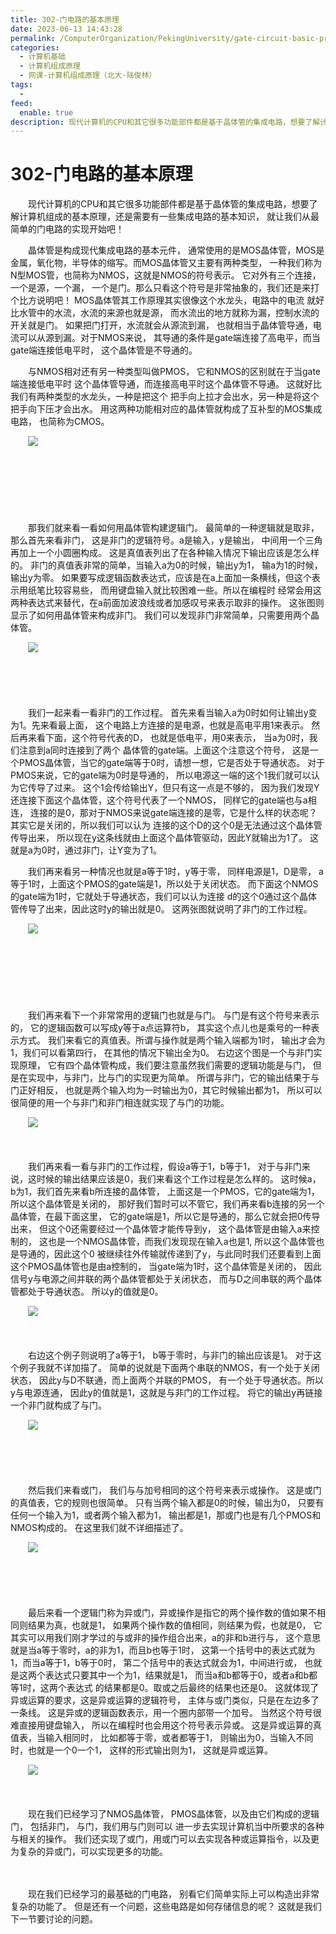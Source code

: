 ```yaml
---
title: 302-门电路的基本原理
date: 2023-06-13 14:43:28
permalink: /ComputerOrganization/PekingUniversity/gate-circuit-basic-principle
categories:
  - 计算机基础
  - 计算机组成原理
  - 网课-计算机组成原理（北大-陆俊林）
tags:
  - 
feed:
  enable: true
description: 现代计算机的CPU和其它很多功能部件都是基于晶体管的集成电路，想要了解计算机组成的基本原理，还是需要有一些集成电路的基本知识， 就让我们从最简单的门电路的实现开始吧！
---
```

# 302-门电路的基本原理

　　现代计算机的CPU和其它很多功能部件都是基于晶体管的集成电路，想要了解计算机组成的基本原理，还是需要有一些集成电路的基本知识， 就让我们从最简单的门电路的实现开始吧！
<!-- more -->
　　晶体管是构成现代集成电路的基本元件， 通常使用的是MOS晶体管，MOS是金属，氧化物，半导体的缩写。而MOS晶体管又主要有两种类型， 一种我们称为N型MOS管，也简称为NMOS，这就是NMOS的符号表示。 它对外有三个连接，一个是源，一个漏， 一个是门。那么只看这个符号是非常抽象的，我们还是来打个比方说明吧！ MOS晶体管其工作原理其实很像这个水龙头，电路中的电流 就好比水管中的水流，水流的来源也就是源， 而水流出的地方就称为漏，控制水流的开关就是门。 如果把门打开，水流就会从源流到漏， 也就相当于晶体管导通，电流可以从源到漏。对于NMOS来说， 其导通的条件是gate端连接了高电平，而当gate端连接低电平时， 这个晶体管是不导通的。

　　与NMOS相对还有另一种类型叫做PMOS， 它和NMOS的区别就在于当gate端连接低电平时 这个晶体管导通，而连接高电平时这个晶体管不导通。 这就好比我们有两种类型的水龙头，一种是把这个 把手向上拉才会出水，另一种是将这个把手向下压才会出水。 用这两种功能相对应的晶体管就构成了互补型的MOS集成电路， 也简称为CMOS。

　　![](https://image.peterjxl.com/blog/image-20220919073046-69fxqei.png)

　　‍

　　‍

　　‍

　　那我们就来看一看如何用晶体管构建逻辑门。 最简单的一种逻辑就是取非， 那么首先来看非门， 这是非门的逻辑符号。a是输入，y是输出， 中间用一个三角再加上一个小圆圈构成。 这是真值表列出了在各种输入情况下输出应该是怎么样的。 非门的真值表非常的简单，当输入a为0的时候，输出y为1， 输a为1的时候，输出y为零。 如果要写成逻辑函数表达式，应该是在a上面加一条横线，但这个表示用纸笔比较容易些， 而用键盘输入就比较困难一些。所以在编程时 经常会用这两种表达式来替代，在a前面加波浪线或者加感叹号来表示取非的操作。 这张图则显示了如何用晶体管来构成非门。 我们可以发现非门非常简单，只需要用两个晶体管。 

　　![](https://image.peterjxl.com/blog/image-20220919073209-8oj6z3m.png)

　　‍

　　‍

　　我们一起来看一看非门的工作过程。 首先来看当输入a为0时如何让输出y变为1。先来看最上面， 这个电路上方连接的是电源，也就是高电平用1来表示。 然后再来看下面，这个符号代表的D， 也就是低电平，用0来表示， 当a为0时，我们注意到a同时连接到了两个 晶体管的gate端。上面这个注意这个符号， 这是一个PMOS晶体管，当它的gate端等于0时，请想一想，它是否处于导通状态。 对于PMOS来说，它的gate端为0时是导通的， 所以电源这一端的这个1我们就可以认为它传导了过来。 这个1会传给输出Y，但只有这一点是不够的， 因为我们发现Y还连接下面这个晶体管，这个符号代表了一个NMOS， 同样它的gate端也与a相连， 连接的是0，那对于NMOS来说gate端连接的是零，它是什么样的状态呢？ 其实它是关闭的，所以我们可以认为 连接的这个D的这个0是无法通过这个晶体管传导出来， 所以现在y这条线就由上面这个晶体管驱动，因此Y就输出为1了。 这就是a为0时，通过非门，让Y变为了1。  

　　我们再来看另一种情况也就是a等于1时，y等于零， 同样电源是1，D是零， a等于1时，上面这个PMOS的gate端是1，所以处于关闭状态。 而下面这个NMOS的gate端为1时，它就处于导通状态，我们可以认为连接 d的这个0通过这个晶体管传导了出来，因此这时y的输出就是0。 这两张图就说明了非门的工作过程。 

　　![](https://image.peterjxl.com/blog/image-20220919073432-1xick4s.png)

　　‍

　　‍

　　‍

　　我们再来看下一个非常常用的逻辑门也就是与门。 与门是有这个符号来表示的， 它的逻辑函数可以写成y等于a点运算符b， 其实这个点儿也是乘号的一种表示方式。 我们来看它的真值表。所谓与操作就是两个输入端都为1时， 输出才会为1，我们可以看第四行， 在其他的情况下输出全为0。 右边这个图是一个与非门实现原理， 它有四个晶体管构成，我们要注意虽然我们需要的逻辑功能是与门， 但是在实现中，与非门，比与门的实现更为简单。 所谓与非门，它的输出结果于与门正好相反， 也就是两个输入均为一时输出为0，其它时候输出都为1， 所以可以很简便的用一个与非门和非门相连就实现了与门的功能。 

　　![](https://image.peterjxl.com/blog/image-20220919073519-pap51z9.png)

　　‍

　　我们再来看一看与非门的工作过程，假设a等于1，b等于1， 对于与非门来说，这时候的输出结果应该是0，我们来看这个工作过程是怎么样的。 这时候a，b为1，我们首先来看b所连接的晶体管， 上面这是一个PMOS，它的gate端为1， 所以这个晶体管是关闭的， 那好我们暂时可以不管它，我们再来看b连接的另一个晶体管，在最下面这里， 它的gate端是1，所以它是导通的，那么它就会把0传导出来， 但这个0还需要经过一个晶体管才能传导到y， 这个晶体管是由输入a来控制的， 这也是一个NMOS晶体管，而我们发现现在输入a也是1,  所以这个晶体管也是导通的，因此这个0 被继续往外传输就传递到了y，与此同时我们还要看到上面这个PMOS晶体管也是由a控制的， 当gate端为1时，这个晶体管是关闭的， 因此信号y与电源之间并联的两个晶体管都处于关闭状态， 而与D之间串联的两个晶体管都处于导通状态。 所以y的值就是0。

　　![](https://image.peterjxl.com/blog/image-20220919073650-1yasir2.png)

　　‍

　　右边这个例子则说明了a等于1， b等于零时，与非门的输出应该是1。 对于这个例子我就不详加描了。 简单的说就是下面两个串联的NMOS，有一个处于关闭状态， 因此y与D不联通，而上面两个并联的PMOS， 有一个处于导通状态。所以y与电源连通， 因此y的值就是1，这就是与非门的工作过程。 将它的输出y再链接一个非门就构成了与门。 

　　![](https://image.peterjxl.com/blog/image-20220919073731-6gxxhfq.png)

　　‍

　　‍

　　然后我们来看或门， 我们与与加号相同的这个符号来表示或操作。 这是或门的真值表，它的规则也很简单。 只有当两个输入都是0的时候，输出为0， 只要有任何一个输入为1，或者两个输入都为1， 输出都是1，那或门也是有几个PMOS和NMOS构成的。 在这里我们就不详细描述了。 

　　![](https://image.peterjxl.com/blog/image-20220919074613-7mde3bj.png)

　　‍

　　

　　最后来看一个逻辑门称为异或门，异或操作是指它的两个操作数的值如果不相同则结果为真，也就是1， 如果两个操作数的值相同，则结果为假，也就是0， 它其实可以用我们刚才学过的与或非的操作组合出来，a的非和b进行与， 这个意思就是当a等于零时，a的非为1，而且b也等于1时， 这第一个括号中的表达式就为1，而当a等于1，b等于0时， 第二个括号中的表达式就会为1，中间进行或， 也就是这两个表达式只要其中一个为1，结果就是1， 而当a和b都等于0，或者a和b都等1时，这两个表达式 的结果都是0。取或之后最终的结果也还是0。 这就体现了异或运算的要求，这是异或运算的逻辑符号， 主体与或门类似，只是在左边多了一条线。 这是异或的逻辑函数表示，用一个圈内部带一个加号。 当然这个符号很难直接用键盘输入， 所以在编程时也会用这个符号表示异或。 这是异或运算的真值表，当输入相同时， 比如都等于零，或者都等于1， 则输出为0，当输入不同时，也就是一个0一个1， 这样的形式输出则为1， 这就是异或运算。 

　　![](https://image.peterjxl.com/blog/image-20220919074951-li0jz8s.png)

　　‍

　　现在我们已经学习了NMOS晶体管， PMOS晶体管，以及由它们构成的逻辑门， 包括非门， 与门，我们用与门则可以 进一步去实现计算机当中所要求的各种与相关的操作。 我们还实现了或门，用或门可以去实现各种或运算指令，以及更为复杂的异或门，可以实现更多的功能。

　　‍

　　现在我们已经学习的最基础的门电路， 别看它们简单实际上可以构造出非常复杂的功能了。 但是还有一个问题，这些电路是如何存储信息的呢？ 这就是我们下一节要讨论的问题。

